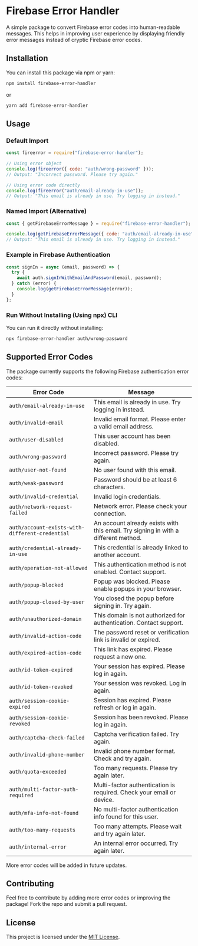# Firebase Error Handler

A simple package to convert Firebase error codes into human-readable messages. This helps in improving user experience by displaying friendly error messages instead of cryptic Firebase error codes.

## Installation

You can install this package via npm or yarn:

```sh
npm install firebase-error-handler
```

or

```sh
yarn add firebase-error-handler
```

## Usage

### Default Import
```javascript
const fireerror = require("firebase-error-handler");

// Using error object
console.log(fireerror({ code: "auth/wrong-password" }));
// Output: "Incorrect password. Please try again."

// Using error code directly
console.log(fireerror("auth/email-already-in-use"));
// Output: "This email is already in use. Try logging in instead."
```

### Named Import (Alternative)
```javascript
const { getFirebaseErrorMessage } = require("firebase-error-handler");

console.log(getFirebaseErrorMessage({ code: "auth/email-already-in-use" }));
// Output: "This email is already in use. Try logging in instead."
```

### Example in Firebase Authentication
```javascript
const signIn = async (email, password) => {
  try {
    await auth.signInWithEmailAndPassword(email, password);
  } catch (error) {
    console.log(getFirebaseErrorMessage(error));
  }
};
```

### Run Without Installing (Using npx) CLI

You can run it directly without installing:

```sh
npx firebase-error-handler auth/wrong-password
```

## Supported Error Codes

The package currently supports the following Firebase authentication error codes:

| Error Code | Message |
|------------|---------|
| `auth/email-already-in-use` | This email is already in use. Try logging in instead. |
| `auth/invalid-email` | Invalid email format. Please enter a valid email address. |
| `auth/user-disabled` | This user account has been disabled. |
| `auth/wrong-password` | Incorrect password. Please try again. |
| `auth/user-not-found` | No user found with this email. |
| `auth/weak-password` | Password should be at least 6 characters. |
| `auth/invalid-credential` | Invalid login credentials. |
| `auth/network-request-failed` | Network error. Please check your connection. |
| `auth/account-exists-with-different-credential` | An account already exists with this email. Try signing in with a different method. |
| `auth/credential-already-in-use` | This credential is already linked to another account. |
| `auth/operation-not-allowed` | This authentication method is not enabled. Contact support. |
| `auth/popup-blocked` | Popup was blocked. Please enable popups in your browser. |
| `auth/popup-closed-by-user` | You closed the popup before signing in. Try again. |
| `auth/unauthorized-domain` | This domain is not authorized for authentication. Contact support. |
| `auth/invalid-action-code` | The password reset or verification link is invalid or expired. |
| `auth/expired-action-code` | This link has expired. Please request a new one. |
| `auth/id-token-expired` | Your session has expired. Please log in again. |
| `auth/id-token-revoked` | Your session was revoked. Log in again. |
| `auth/session-cookie-expired` | Session has expired. Please refresh or log in again. |
| `auth/session-cookie-revoked` | Session has been revoked. Please log in again. |
| `auth/captcha-check-failed` | Captcha verification failed. Try again. |
| `auth/invalid-phone-number` | Invalid phone number format. Check and try again. |
| `auth/quota-exceeded` | Too many requests. Please try again later. |
| `auth/multi-factor-auth-required` | Multi-factor authentication is required. Check your email or device. |
| `auth/mfa-info-not-found` | No multi-factor authentication info found for this user. |
| `auth/too-many-requests` | Too many attempts. Please wait and try again later. |
| `auth/internal-error` | An internal error occurred. Try again later. |
More error codes will be added in future updates.

## Contributing

Feel free to contribute by adding more error codes or improving the package! Fork the repo and submit a pull request.

## License

This project is licensed under the [MIT License](LICENSE).

